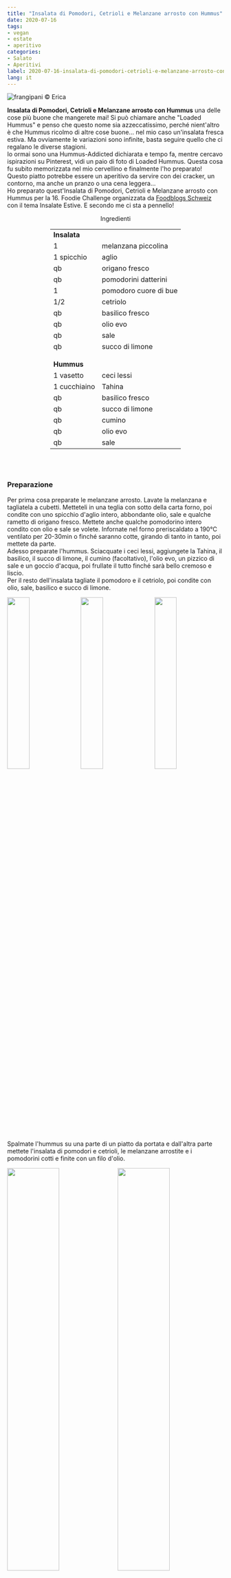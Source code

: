 ```yaml
---
title: "Insalata di Pomodori, Cetrioli e Melanzane arrosto con Hummus"
date: 2020-07-16
tags:
- vegan
- estate
- aperitivo
categories:
- Salato
- Aperitivi
label: 2020-07-16-insalata-di-pomodori-cetrioli-e-melanzane-arrosto-con-hummus
lang: it 
---
```

![](header.jpeg "frangipani © Erica")

**Insalata di Pomodori, Cetrioli e Melanzane arrosto con Hummus** una delle cose più buone che mangerete mai! Si può chiamare anche "Loaded Hummus" e penso che questo nome sia azzeccatissimo, perché nient'altro è che Hummus ricolmo di altre cose buone... nel mio caso un'insalata fresca estiva. Ma ovviamente le variazioni sono infinite, basta seguire quello che ci regalano le diverse stagioni.
<br />
Io ormai sono una Hummus-Addicted dichiarata e tempo fa, mentre cercavo ispirazioni su Pinterest, vidi un paio di foto di Loaded Hummus. Questa cosa fu subito memorizzata nel mio cervellino e finalmente l'ho preparato! Questo piatto potrebbe essere un aperitivo da servire con dei cracker, un contorno, ma anche un pranzo o una cena leggera...
<br />
Ho preparato quest'Insalata di Pomodori, Cetrioli e Melanzane arrosto con Hummus per la 16. Foodie Challenge organizzata da <a href="https://www.foodblogs-schweiz.ch" target="_blank">Foodblogs Schweiz</a> con il tema Insalate Estive. E secondo me ci sta a pennello!

<div id="wrapper" style="text-align: center">
  <div id="yourdiv" style="display: inline-block;">
    <div class="ingredients" itemscope itemtype="http://schema.org/Recipe">
      <span itemprop="name" style="display:none;">Insalata di Pomodori, Cetrioli e Melanzane arrosto con Hummus</span>
      <span itemprop="recipeCategory" style="display:none;">Salato</span>
      <img itemprop="image" style="display:none;" class="ignore-gallery-item" src="header.jpeg"/>
      <span itemprop="author" style="display:none;">Erica Raiano</span>
      <span itemprop="description" style="display:none;">Insalata di Pomodori, Cetrioli e Melanzane arrosto con Hummus una delle cose più buone che mangerete mai! Si può chiamare anche "Loaded Hummus" e penso che questo nome sia azzeccatissimo.</span>
      <div class="ingredients-title">Ingredienti</div>
      <table>
        <tbody>
          <tr>          
            <td colspan="2"><b>Insalata</b></td>
          </tr>      
          <tr itemprop="recipeIngredient">       
            <td>1</td>
            <td>melanzana piccolina</td>
          </tr>
          <tr itemprop="recipeIngredient">
            <td>1 spicchio</td>
            <td>aglio</td>
          </tr>
          <tr itemprop="recipeIngredient">
            <td>qb</td>
            <td>origano fresco</td>
          </tr>
          <tr itemprop="recipeIngredient">
            <td>qb</td>
            <td>pomodorini datterini</td>
          </tr>
          <tr itemprop="recipeIngredient">
            <td>1</td>
            <td>pomodoro cuore di bue</td>
          </tr>
          <tr itemprop="recipeIngredient">
            <td>1/2</td>
            <td>cetriolo</td>
          </tr>
          <tr itemprop="recipeIngredient">
            <td>qb</td>
            <td>basilico fresco</td>
          </tr>
          <tr itemprop="recipeIngredient">
            <td>qb</td>
            <td>olio evo</td>
          </tr>
          <tr itemprop="recipeIngredient">
            <td>qb</td>
            <td>sale</td>
          </tr>
          <tr itemprop="recipeIngredient">
            <td>qb</td>
            <td>succo di limone</td>
          </tr>
          <tr style="height: 15px;"></tr>
          <tr>          
            <td colspan="2"><b>Hummus</b></td>
          </tr>
          <tr itemprop="recipeIngredient">
            <td>1 vasetto</td>
            <td>ceci lessi</td>
          </tr>
          <tr itemprop="recipeIngredient">
            <td>1 cucchiaino</td>
            <td>Tahina</td>
          </tr>
          <tr itemprop="recipeIngredient">
            <td>qb</td>
            <td>basilico fresco</td>
          </tr>
          <tr itemprop="recipeIngredient">
            <td>qb</td>
            <td>succo di limone</td>
          </tr>
          <tr itemprop="recipeIngredient">
            <td>qb</td>
            <td>cumino</td>
          </tr>
          <tr itemprop="recipeIngredient">
            <td>qb</td>
            <td>olio evo</td>
          </tr>
          <tr itemprop="recipeIngredient">
            <td>qb</td>
            <td>sale</td>
          </tr>
        </tbody>
      </table>
      <br></br>
    </div>
  </div>
</div>


<h3>
  <font color="grey">
    <i class="fa-solid fa-gears"></i>
  </font> Preparazione
</h3>

Per prima cosa preparate le melanzane arrosto. Lavate la melanzana e tagliatela a cubetti. Metteteli in una teglia con sotto della carta forno, poi condite con uno spicchio d'aglio intero, abbondante olio, sale e qualche rametto di origano fresco. Mettete anche qualche pomodorino intero condito con olio e sale se volete. Infornate nel forno preriscaldato a 190°C ventilato per 20-30min o finché saranno cotte, girando di tanto in tanto, poi mettete da parte.
<br />
Adesso preparate l'hummus. Sciacquate i ceci lessi, aggiungete la Tahina, il basilico, il succo di limone, il cumino (facoltativo), l'olio evo, un pizzico di sale e un goccio d'acqua, poi frullate il tutto finché sarà bello cremoso e liscio.
<br />
Per il resto dell'insalata tagliate il pomodoro e il cetriolo, poi condite con olio, sale, basilico e succo di limone.
<p>
  <div style="width: 100%; margin-bottom: 0">
    <img style="float: left; width: 32%; margin-right: 1%;" src="melanzane.jpeg" alt="" title="frangipani © Erica" />
    <img style="float: left; width: 32%; margin-right: 1%; margin-left: 1%;" src="humus.jpeg" alt="" title="frangipani © Erica" />
    <img style="float: left; width: 32%; margin-left: 1%;" src="insalata.jpeg" alt="" title="frangipani © Erica" />
    <div style="clear: both"></div>
  </div>
</p>
Spalmate l'hummus su una parte di un piatto da portata e dall'altra parte mettete l'insalata di pomodori e cetrioli, le melanzane arrostite e i pomodorini cotti e finite con un filo d'olio.
<p>
  <div style="width: 100%; margin-bottom: 0">
    <img style="float: left; width: 49%; margin-right: 1%" src="risultato1.jpeg" alt="" title="frangipani © Erica" />
    <img style="float: left; width: 49%; margin-left: 1%" src="risultato2.jpeg" alt="" title="frangipani © Erica" />
    <div style="clear: both"></div>
  </div>
</p>

<p>
  <div style="width: 100%; margin-bottom: 0">
    <img style="float: left; width: 49%; margin-right: 1%" src="risultato3.jpeg" alt="" title="frangipani © Erica" />
    <img style="float: left; width: 49%; margin-left: 1%" src="risultato4.jpeg" alt="" title="frangipani © Erica" />
    <div style="clear: both"></div>
  </div>
</p>

<p>
  <div style="width: 100%; margin-bottom: 0">
    <img style="float: left; width: 49%; margin-right: 1%" src="risultato5.jpeg" alt="" title="frangipani © Erica" />
    <img style="float: left; width: 49%; margin-left: 1%" src="risultato6.jpeg" alt="" title="frangipani © Erica" />
    <div style="clear: both"></div>
  </div>
</p>

<h4>Buon appetito
  <font color="red">
    <i class="fa-regular fa-face-smile"></i>
  </font>
</h4>